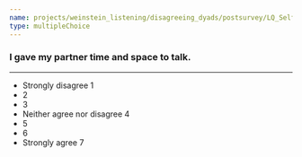 ```yaml
---
name: projects/weinstein_listening/disagreeing_dyads/postsurvey/LQ_Self_3.md
type: multipleChoice
---
```


### I gave my partner time and space to talk.

---

- Strongly disagree 1
- 2
- 3
- Neither agree nor disagree 4
- 5
- 6
- Strongly agree 7
